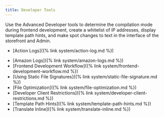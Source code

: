 ```yaml
---
title: Developer Tools
---
```


Use the Advanced Developer tools to determine the compilation mode during frontend development, create a whitelist of IP addresses, display template path hints, and make spot changes to text in the interface of the storefront and Admin.

<!--{% if "Default.EE-B2B" contains site.edition %}-->
- [Action Logs]({% link system/action-log.md %})
<!--{% endif %}-->
- [Amazon Logs]({% link system/amazon-logs.md %})
- [Frontend Development Workflow]({% link system/frontend-development-workflow.md %})
- [Using Static File Signatures]({% link system/static-file-signature.md %})
- [File Optimization]({% link system/file-optimization.md %})
- [Developer Client Restrictions]({% link system/developer-client-restrictions.md %})
- [Template Path Hints]({% link system/template-path-hints.md %})
- [Translate Inline]({% link system/translate-inline.md %})
